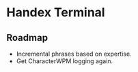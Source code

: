 # Handex Terminal

## Roadmap

* Incremental phrases based on expertise.
* Get CharacterWPM logging again.